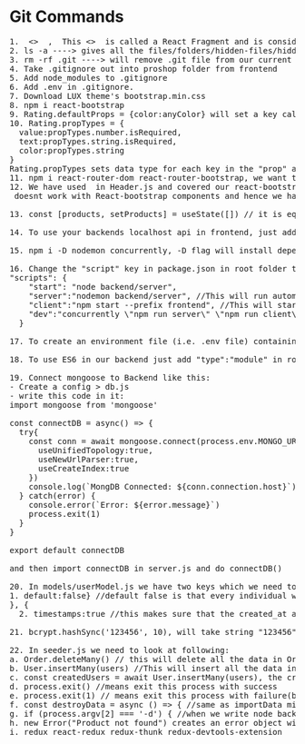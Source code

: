 # Git Commands
<pre>
1.  <>  </>,  This <> </> is called a React Fragment and is considered as a html element like 'div' or 'span' in HTML.
2. ls -a ----> gives all the files/folders/hidden-files/hidden-folders in our current directory
3. rm -rf .git ----> will remove .git file from our current directory.
4. Take .gitignore out into proshop folder from frontend
5. Add node_modules to .gitignore
6. Add .env in .gitignore.
7. Download LUX theme's bootstrap.min.css
8. npm i react-bootstrap
9. Rating.defaultProps = {color:anyColor} will set a key called color in props argument for Rating component. This Rating.defaultProps is defined in Rating component.
10. Rating.propTypes = {
  value:propTypes.number.isRequired,
  text:propTypes.string.isRequired,
  color:propTypes.string
}
Rating.propTypes sets data type for each key in the "prop" argument. It is defined outside of a component function. And to define it first we have to import propType from 'prop-type'
11. npm i react-router-dom react-router-bootstrap, we want to use react-router-bootstrap for links in navbar.
12. We have used <LinkContainer to=""> in Header.js and covered our react-bootstrap components like NavBar with it, and then used the reference to links in href's defined in bootstrap components like NavBar.Brand inside the "to" argument of LinkCOntainer tag. This helps us to go to cart page or login page without reloading the page and as a SPA. This functionality could not be achieved with "Link" tag in React-router-dom as it keeps us on the home page only when we click on Link element like cart or login.
<Link> doesnt work with React-bootstrap components and hence we have to use <LinkContainer> from react-router-bootstrap.

13. const [products, setProducts] = useState([]) // it is equivalent to this.state = {products:[]} and setProducts will act as this.setState()

14. To use your backends localhost api in frontend, just add  "proxy":"http://127.0.0.1:5000", in package.json of frontend. At port 5000 our backend is running.

15. npm i -D nodemon concurrently, -D flag will install dependencies for only development environment. "Concurrently" is used for running frontend and backend servers at the same time.

16. Change the "script" key in package.json in root folder to:
"scripts": {
    "start": "node backend/server",
    "server":"nodemon backend/server", //This will run automatically with the help of nodemon
    "client":"npm start --prefix frontend", //This will start the frontend server.
    "dev":"concurrently \"npm run server\" \"npm run client\"" //This will start both the frontend server and backend server at the same time by just running "npm run dev"
  }

17. To create an environment file (i.e. .env file) containing environment variables, first install npm i dotenv, then define, environment variables like NODE_ENV and PORT in .env file and then import "dotenv" module in server.js and then use dotenv.config(), to make sure we can use the environment variables defined in the .env file using process.env.ENVIRONMENT_VARIABLE.

18. To use ES6 in our backend just add "type":"module" in root package.json. In ES6 when we are importing files in our folder to another file we need to use .js unlike in frontend. For eg:  import products from "./data/products.js"

19. Connect mongoose to Backend like this:
- Create a config > db.js
- write this code in it:
import mongoose from 'mongoose'

const connectDB = async() => {
  try{
    const conn = await mongoose.connect(process.env.MONGO_URI, { //methods like .connect(), .find(), .create() and so on return a promise and hence we need to use async-await with these functions.
      useUnifiedTopology:true,
      useNewUrlParser:true,
      useCreateIndex:true
    })
    console.log(`MongDB Connected: ${conn.connection.host}`)
  } catch(error) {
    console.error(`Error: ${error.message}`) 
    process.exit(1)
  }
}

export default connectDB

and then import connectDB in server.js and do connectDB()

20. In models/userModel.js we have two keys which we need to understand:
1. default:false} //default false is that every individual who will register will have isAdmin set to false, admin will have to change this manually or something like that.
}, {
  2. timestamps:true //this makes sure that the created_at and updated_at fields are added automatically to our collection.

21. bcrypt.hashSync('123456', 10), will take string "123456" as salt key and then do 10 iterations on user password to encrypt it synchronously, which means when one users password is getting hashed the second users password store request will be kept in event loop. (check this in data/User.js in backend).

22. In seeder.js we need to look at following:
a. Order.deleteMany() // this will delete all the data in Order collection.
b. User.insertMany(users) //This will insert all the data in users variable into User collection.
c. const createdUsers = await User.insertMany(users), the createdUsers recieves back all the objects inserted in DB along with _id. createdUsers[0]._id will take the first element in the createdUsers JSON array, whose isAdmin is ofcourse true.
d. process.exit() //means exit this process with success
e. process.exit(1) // means exit this process with failure(because of '1' it exits with failure)
f. const destroyData = async () => { //same as importData minus insertMany() command.
g. if (process.argv[2] === '-d') { //when we write node backend/src -d , the backend/src becomes the first argument to node and -d is the second argument, therefore process.argv[2] checks the second argument to node, and if it is "-d" then destroyData() else importData()
h. new Error("Product not found") creates an error object with keys: message and stack, where message = "Product not found"
i. redux react-redux redux-thunk redux-devtools-extension
</pre>